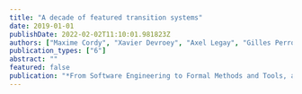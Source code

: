 ```yaml
---
title: "A decade of featured transition systems"
date: 2019-01-01
publishDate: 2022-02-02T11:10:01.981823Z
authors: ["Maxime Cordy", "Xavier Devroey", "Axel Legay", "Gilles Perrouin", "Andreas Classen", "Patrick Heymans", "Pierre-Yves Schobbens", "Jean-François Raskin"]
publication_types: ["6"]
abstract: ""
featured: false
publication: "*From Software Engineering to Formal Methods and Tools, and Back*"
---
```


